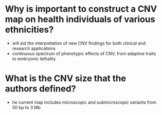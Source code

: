 # Why is important to construct a CNV map on health individuals of various ethnicities?
- will aid the interpretation of new CNV findings for both clinical and research applications
- continuous spectrum of phenotypic effects of CNV, from adaptive traits to embryonic lethality
# What is the CNV size that the authors defined?
- he current map includes microscopic and submicroscopic variants from 50 bp to 3 Mb

